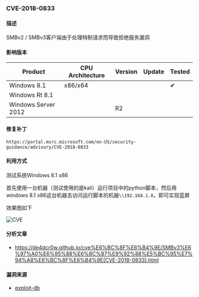 ### CVE-2018-0833

#### 描述

SMBv2 / SMBv3客户端由于处理特制请求而导致拒绝服务漏洞

#### 影响版本

| Product             | CPU Architecture | Version | Update | Tested             |
| ------------------- | ---------------- | ------- | ------ | ------------------ |
| Windows 8.1         | x86/x64          |         |        | &#10004; |
| Windows Rt 8.1      |                  |         |        |                    |
| Windows Server 2012 |                  | R2      |        |                    |

#### 修复补丁

```
https://portal.msrc.microsoft.com/en-US/security-guidance/advisory/CVE-2018-0833
```

#### 利用方式

测试系统Windows 8.1 x86

首先使用一台机器（测试使用的是kali）运行项目中的python脚本，然后用windows 8.1 x86这台机器去访问运行脚本的机器`\\192.168.1.8`，即可实现蓝屏

效果图如下

![CVE](https://raw.github.com/Ascotbe/Random-img/master/Kernelhub/CVE-2018-0833.gif)

#### 分析文章
- https://de4dcr0w.github.io/cve%E6%BC%8F%E6%B4%9E/SMBv3%E6%97%A0%E6%95%88%E6%8C%87%E9%92%88%E5%BC%95%E7%94%A8%E6%BC%8F%E6%B4%9E(CVE-2018-0833).html

#### 漏洞来源

- [exploit-db](https://www.exploit-db.com/exploits/44189)
